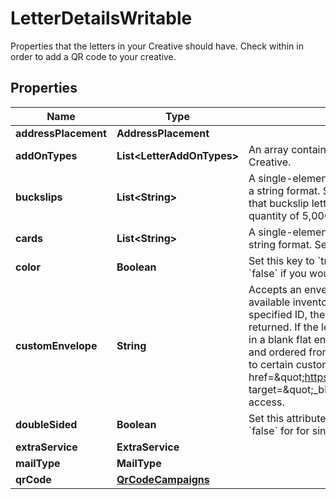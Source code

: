 

# LetterDetailsWritable

Properties that the letters in your Creative should have. Check within in order to add a QR code to your creative.

## Properties

| Name | Type | Description | Notes |
|------------ | ------------- | ------------- | -------------|
|**addressPlacement** | **AddressPlacement** |  |  [optional] |
|**addOnTypes** | **List&lt;LetterAddOnTypes&gt;** | An array containing the types of add-ons for the Letter Creative. |  [optional] |
|**buckslips** | **List&lt;String&gt;** | A single-element array containing an existing buckslip id in a string format. See [buckslips](#tag/Buckslips) for more information. Note that buckslip letter campaigns require a minimum send quantity of 5,000 letters per campaign. |  [optional] |
|**cards** | **List&lt;String&gt;** | A single-element array containing an existing card id in a string format. See [cards](#tag/Cards) for more information. |  [optional] |
|**color** | **Boolean** | Set this key to &#x60;true&#x60; if you would like to print in color. Set to &#x60;false&#x60; if you would like to print in black and white. |  |
|**customEnvelope** | **String** | Accepts an envelope ID for any customized envelope with available inventory. If no inventory is available for the specified ID, the letter will not be sent, and an error will be returned. If the letter has more than 6 sheets, it will be sent in a blank flat envelope. Custom envelopes may be created and ordered from the dashboard. This feature is exclusive to certain customers. Upgrade to the appropriate &lt;a href&#x3D;\&quot;https://dashboard.lob.com/#/settings/editions\&quot; target&#x3D;\&quot;_blank\&quot;&gt;Print &amp; Mail Edition&lt;/a&gt; to gain access. |  [optional] |
|**doubleSided** | **Boolean** | Set this attribute to &#x60;true&#x60; for double sided printing, or &#x60;false&#x60; for for single sided printing. Defaults to &#x60;true&#x60;. |  [optional] |
|**extraService** | **ExtraService** |  |  [optional] |
|**mailType** | **MailType** |  |  [optional] |
|**qrCode** | [**QrCodeCampaigns**](QrCodeCampaigns.md) |  |  [optional] |



